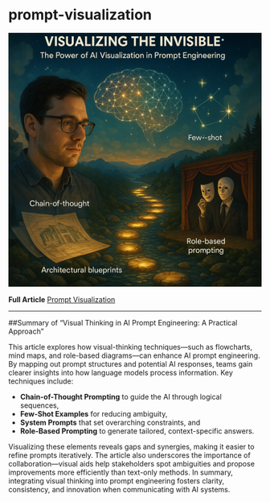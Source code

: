 # prompt-visualization

![Image](https://github.com/Jewelzufo/prompt-visualization/blob/main/visualizing%20the%20invisible.png?raw=true)

**Full Article** [Prompt Visualization](visual-prompting.md)

---

##Summary of “Visual Thinking in AI Prompt Engineering: A Practical Approach”

This article explores how visual-thinking techniques—such as flowcharts, mind maps, and role-based diagrams—can enhance AI prompt engineering. By mapping out prompt structures and potential AI responses, teams gain clearer insights into how language models process information. Key techniques include:

- **Chain-of-Thought Prompting** to guide the AI through logical sequences,  
- **Few-Shot Examples** for reducing ambiguity,  
- **System Prompts** that set overarching constraints, and  
- **Role-Based Prompting** to generate tailored, context-specific answers.

Visualizing these elements reveals gaps and synergies, making it easier to refine prompts iteratively. The article also underscores the importance of collaboration—visual aids help stakeholders spot ambiguities and propose improvements more efficiently than text-only methods. In summary, integrating visual thinking into prompt engineering fosters clarity, consistency, and innovation when communicating with AI systems.
